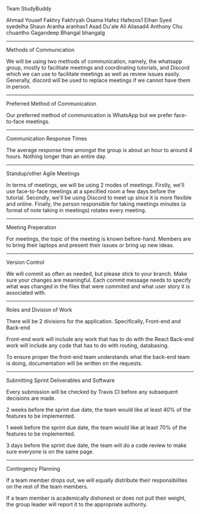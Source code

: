 Team StudyBuddy

Ahmad Yousef Fakhry Fakhryah
Osama Hafez Hafezos1
Elhan Syed syedelha 
Shaun Aranha aranhas1
Asad Du'ale Ali Aliasad4
Anthony Chu chuantho
Gagandeep Bhangal bhangalg

----------------------------------------------------------------

Methods of Communication

We will be using two methods of communication, namely, the whatsapp group, mostly to facilitate meetings and coordinating tutorials, and Discord which we can use to facilitate meetings as well as review issues easily. Generally, discord will be used to replace meetings if we cannot have them in person. 

----------------------------------------------------------------

Preferred Method of Communication

Our preferred method of communication is WhatsApp but we prefer face-to-face meetings.

----------------------------------------------------------------

Communication Response Times

The average response time amongst the group is about an hour to around 4 hours. Nothing longer than an entire day.

----------------------------------------------------------------

Standup/other Agile Meetings 

In terms of meetings, we will be using 2 modes of meetings. Firstly, we'll use face-to-face meetings at a specified room a few days before the tutorial. Secondly, we'll be using Discord to meet up since it is more flexible and online. Finally, the person responsible for taking meetings minutes (a format of note taking in meetings) rotates every meeting.

----------------------------------------------------------------
Meeting Preperation

For meetings, the topic of the meeting is known before-hand. Members are to bring their laptops and present their issues or bring up new ideas. 

----------------------------------------------------------------

Version Control

We will commit as often as needed, but please stick to your branch.
Make sure your changes are meaningful. Each commit message needs to specify what was changed in the files that were commited and what user story it is associated with.

----------------------------------------------------------------

Roles and Division of Work

There will be 2 divisions for the application. Specifically, Front-end and Back-end

Front-end work will include any work that has to do with the React
Back-end work will include any code that has to do with routing, databasing.

To ensure proper the front-end team understands what the back-end team is doing, documentation will be written on the requests.

----------------------------------------------------------------

Submitting Sprint Deliverables and Software

Every submission will be checked by Travis CI before any subsequent decisions are made.

2 weeks before the sprint due date, the team would like at least 40% of the features to be implemented.  

1 week before the sprint due date, the team would like at least 70% of the features to be implemented.

3 days before the sprint due date, the team will do a code review to make sure everyone is on the same page.

----------------------------------------------------------------

Contingency Planning

If a team member drops out, we will equally distribute their responsibilites on the rest of the team members.

If a team member is academically dishonest or does not pull their weight, the group leader will report it to the appropriate authority.

